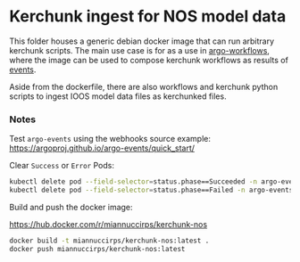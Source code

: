 # Kerchunk ingest for NOS model data

This folder houses a generic debian docker image that can run arbitrary kerchunk scripts. The main use case is for as a use in [argo-workflows](https://argoproj.github.io/argo-workflows), where the image can be used to compose kerchunk workflows as results of [events](https://argoproj.github.io/argo-events/).

Aside from the dockerfile, there are also workflows and kerchunk python scripts to ingest IOOS model data files as kerchunked files.

### Notes

Test `argo-events` using the webhooks source example: https://argoproj.github.io/argo-events/quick_start/

Clear `Success` or `Error` Pods: 

```bash
kubectl delete pod --field-selector=status.phase==Succeeded -n argo-events
kubectl delete pod --field-selector=status.phase==Failed -n argo-events
```

Build and push the docker image:

https://hub.docker.com/r/miannuccirps/kerchunk-nos

```bash
docker build -t miannuccirps/kerchunk-nos:latest .
docker push miannuccirps/kerchunk-nos:latest
```
